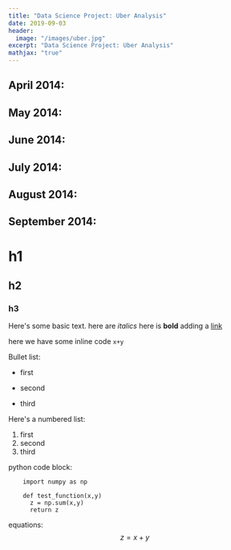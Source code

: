 ```yaml
---
title: "Data Science Project: Uber Analysis"
date: 2019-09-03
header:
  image: "/images/uber.jpg"
excerpt: "Data Science Project: Uber Analysis"
mathjax: "true"
---
```


## April 2014:
<script src="https://gist.github.com/domvdp/14fb35f75de0747734be8c71061d0e91.js"></script>

## May 2014:
<script src="https://gist.github.com/domvdp/a39086f9004ea4d84031b9ed03300867.js"></script>

## June 2014:
<script src="https://gist.github.com/domvdp/9cc4b5ea95481e382d6c4808d74c5eed.js"></script>

## July 2014:
<script src="https://gist.github.com/domvdp/6072b00bbe56d55051b3a5bc151440cf.js"></script>

## August 2014:
<script src="https://gist.github.com/domvdp/55697511b979b4c5ddf000a3607bb359.js"></script>

## September 2014:
<script src="https://gist.github.com/domvdp/5d6c3f2a3abb4f3c77479f4ca054077c.js"></script>


# h1
## h2
### h3

Here's some basic text.
here are *italics*
here is **bold**
adding a [link](https://www.basicmillion.com)

here we have some inline code `x+y`

Bullet list:
* first
+ second
- third

Here's a numbered list:
1. first
2. second
3. third

python code block:
```
    import numpy as np

    def test_function(x,y)
      z = np.sum(x,y)
      return z
```

equations:
$$z=x+y$$
